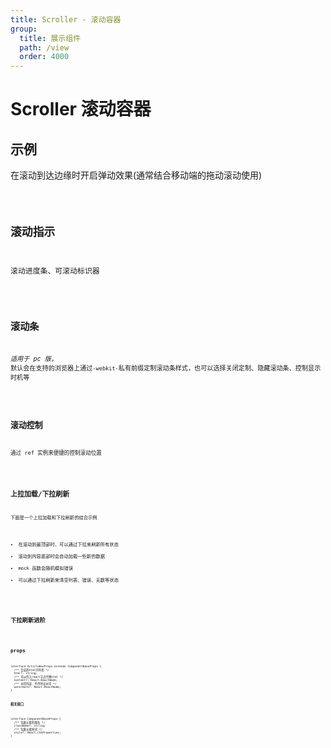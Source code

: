 ```yaml
---
title: Scroller - 滚动容器
group:
  title: 展示组件
  path: /view
  order: 4000
---
```


# Scroller 滚动容器

## 示例

在滚动到达边缘时开启弹动效果(通常结合移动端的拖动滚动使用)

<code src="./scroller-demo.tsx" />

## 滚动指示

滚动进度条、可滚动标识器

<code src="./flags.tsx" />

## 滚动条

_适用于 pc 版_, 默认会在支持的浏览器上通过`-webkit-`私有前缀定制滚动条样式，也可以选择关闭定制、隐藏滚动条、控制显示时机等

<code src="./bar.tsx" />

## 滚动控制

通过 ref 实例来便捷的控制滚动位置

<code src="./ctrl.tsx" />

## 上拉加载/下拉刷新

下面是一个上拉加载和下拉刷新的结合示例

- 在滚动到最顶部时，可以通过下拉来刷新所有状态
- 滚动到内容底部时会自动加载一些新的数据
- mock 函数会随机模拟错误
- 可以通过下拉刷新来清空列表、错误、无数等状态

<code src="./pull.tsx" />

## 下拉刷新进阶

<code src="./pulldown.tsx" />

## props

```tsx | pure
interface ArticleBoxProps extends ComponentBaseProps {
  /** 合法的html字符串 */
  html?: string;
  /** 可以传入react节点代替html */
  content?: React.ReactNode;
  /** 水印内容，不传时无水印 */
  watermark?: React.ReactNode;
}
```

**相关接口**

```tsx | pure
interface ComponentBaseProps {
  /** 包裹元素的类名 */
  className?: string;
  /** 包裹元素样式 */
  style?: React.CSSProperties;
}
```
